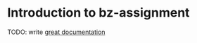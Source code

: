 # Introduction to bz-assignment

TODO: write [great documentation](http://jacobian.org/writing/what-to-write/)
